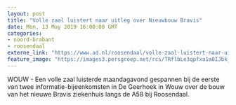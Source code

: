 ```yaml
---
layout: post
title: "Volle zaal luistert naar uitleg over Nieuwbouw Bravis"
date: Mon, 13 May 2019 16:00:00 GMT
categories: 
- noord-brabant 
- roosendaal 
externe_link: "https://www.ad.nl/roosendaal/volle-zaal-luistert-naar-uitleg-over-nieuwbouw-bravis~a943be15/"
feature_image: "https://images3.persgroep.net/rcs/TRflbLe3qpfxa1a0IJbk_TjXviU/diocontent/148275538/_fitwidth/400/?appId=21791a8992982cd8da851550a453bd7f&quality=0.7"
---
```


WOUW - Een volle zaal luisterde maandagavond gespannen bij de eerste van twee informatie-bijeenkomsten in De Geerhoek in Wouw over de bouw van het nieuwe Bravis ziekenhuis langs de A58 bij Roosendaal.
